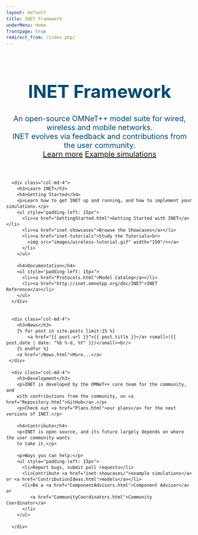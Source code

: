 ```yaml
---
layout: default
title: INET Framework
underMenu: Home
frontpage: true
redirect_from: /index.php/
---
```


<header>
<div class="jumbotron" style="background-image: url('images/bg.svg'); background-repeat: repeat">
  <div class="container">
    <div style="height: 10px"></div>
    <h1 style="color: #014872; font-size: 48px">INET Framework</h1>
    <p style="color: #014872; font-size: 20px">
      An open-source OMNeT++ model suite for wired, wireless and mobile networks.<br>
      INET evolves via feedback and contributions from the user community.<br>
      <a class="btn btn-primary" style="margin-top: 1em" href="Introduction.html">Learn more</a>
      <a class="btn btn-primary" style="margin-top: 1em" href="inet-showcases/">Example simulations</a>
    </p>
  </div>
</div>
</header>

<div class="container">
  <div class="row">

      <div class="col-md-4">
        <h3>Learn INET</h3>
        <h4>Getting Started</h4>
        <p>Learn how to get INET up and running, and how to implement your simulations.</p>
        <ul style="padding-left: 15px">
          <li><a href="GettingStarted.html">Getting Started with INET</a></li>
          <li><a href="inet-showcases">Browse the Showcases</a></li>
          <li><a href="inet-tutorials">Study the Tutorials<br>
            <img src="images/wireless-tutorial.gif" width="150"/></a>
          </li>
        </ul>

        <h4>Documentation</h4>
        <ul style="padding-left: 15px">
          <li><a href="Protocols.html">Model Catalog</a></li>
          <li><a href="http://inet.omnetpp.org/doc/INET">INET Reference</a></li>
        </ul>
      </div>


      <div class="col-md-4">
        <h3>News</h3>
        {% for post in site.posts limit:15 %}
            <a href="{{ post.url }}">{{ post.title }}</a> <small>({{ post.date | date: "%b %-d, %Y" }})</small><br/>
        {% endfor %}
        <a href="/News.html">More...</a>
     </div>

      <div class="col-md-4">
        <h3>Development</h3>
        <p>INET is developed by the OMNeT++ core team for the community, and
        with contributions from the community, on <a href="Repository.html">GitHub</a>.</p>
        <p>Check out <a href="Plans.html">our plans</a> for the next versions of INET.</p>

        <h4>Contribute</h4>
        <p>INET is open source, and its future largely depends on where the user community wants
        to take it.</p>

        <p>Ways you can help:</p>
        <ul style="padding-left: 15px">
          <li>Report bugs, submit pull requests</li>
          <li>Contribute <a href="inet-showcases/">example simulations</a> or <a href="ContributionIdeas.html">models</a></li>
          <li>Be a <a href="ComponentAdvisors.html">Component Advisor</a> or 
             <a href="CommunityCoordinators.html">Community Coordinator</a>
          </li>
        </ul>

      </div>
  </div>

</div>
